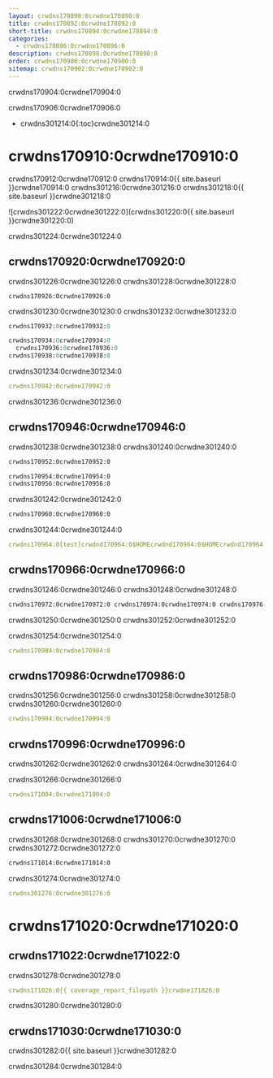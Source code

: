 ```yaml
---
layout: crwdns170890:0crwdne170890:0
title: crwdns170892:0crwdne170892:0
short-title: crwdns170894:0crwdne170894:0
categories:
  - crwdns170896:0crwdne170896:0
description: crwdns170898:0crwdne170898:0
order: crwdns170900:0crwdne170900:0
sitemap: crwdns170902:0crwdne170902:0
---
```


crwdns170904:0crwdne170904:0

crwdns170906:0crwdne170906:0

* crwdns301214:0{:toc}crwdne301214:0

# crwdns170910:0crwdne170910:0

crwdns170912:0crwdne170912:0 crwdns170914:0{{ site.baseurl }}crwdne170914:0 crwdns301216:0crwdne301216:0 crwdns301218:0{{ site.baseurl }}crwdne301218:0

![crwdns301222:0crwdne301222:0](crwdns301220:0{{ site.baseurl }}crwdne301220:0)

crwdns301224:0crwdne301224:0

## crwdns170920:0crwdne170920:0

crwdns301226:0crwdne301226:0 crwdns301228:0crwdne301228:0

    crwdns170926:0crwdne170926:0
    

crwdns301230:0crwdne301230:0 crwdns301232:0crwdne301232:0

```ruby
crwdns170932:0crwdne170932:0

crwdns170934:0crwdne170934:0
  crwdns170936:0crwdne170936:0
crwdns170938:0crwdne170938:0
```

crwdns301234:0crwdne301234:0

```yaml
crwdns170942:0crwdne170942:0
```

crwdns301236:0crwdne301236:0

## crwdns170946:0crwdne170946:0

crwdns301238:0crwdne301238:0 crwdns301240:0crwdne301240:0

```sh
crwdns170952:0crwdne170952:0
```

```sh
crwdns170954:0crwdne170954:0
crwdns170956:0crwdne170956:0
```

crwdns301242:0crwdne301242:0

```sh
crwdns170960:0crwdne170960:0
```

crwdns301244:0crwdne301244:0

```yaml
crwdns170964:0[test]crwdnd170964:0$HOMEcrwdnd170964:0$HOMEcrwdnd170964:0$HOMEcrwdnd170964:0$HOMEcrwdne170964:0
```

## crwdns170966:0crwdne170966:0

crwdns301246:0crwdne301246:0 crwdns301248:0crwdne301248:0

```xml
crwdns170972:0crwdne170972:0 crwdns170974:0crwdne170974:0 crwdns170976:0crwdne170976:0

```

crwdns301250:0crwdne301250:0 crwdns301252:0crwdne301252:0

crwdns301254:0crwdne301254:0

```yaml
crwdns170984:0crwdne170984:0
```

## crwdns170986:0crwdne170986:0

crwdns301256:0crwdne301256:0 crwdns301258:0crwdne301258:0 crwdns301260:0crwdne301260:0

```yaml
crwdns170994:0crwdne170994:0
```

## crwdns170996:0crwdne170996:0

crwdns301262:0crwdne301262:0 crwdns301264:0crwdne301264:0

crwdns301266:0crwdne301266:0

```yaml
crwdns171004:0crwdne171004:0
```

## crwdns171006:0crwdne171006:0

crwdns301268:0crwdne301268:0 crwdns301270:0crwdne301270:0 crwdns301272:0crwdne301272:0

```sh
crwdns171014:0crwdne171014:0
```

crwdns301274:0crwdne301274:0

```yaml
crwdns301276:0crwdne301276:0
```

# crwdns171020:0crwdne171020:0

## crwdns171022:0crwdne171022:0

crwdns301278:0crwdne301278:0

```yaml
crwdns171026:0{{ coverage_report_filepath }}crwdne171026:0
```

crwdns301280:0crwdne301280:0

## crwdns171030:0crwdne171030:0

crwdns301282:0{{ site.baseurl }}crwdne301282:0

crwdns301284:0crwdne301284:0